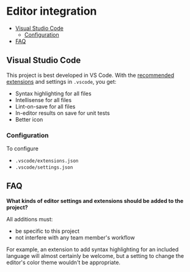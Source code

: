 # Editor integration

* [Visual Studio Code](#visual-studio-code)
  * [Configuration](#configuration)
* [FAQ](#faq)

## Visual Studio Code

This project is best developed in VS Code. With the [recommended extensions](https://code.visualstudio.com/docs/editor/extension-gallery#_workspace-recommended-extensions) and settings in `.vscode`, you get:

* Syntax highlighting for all files
* Intellisense for all files
* Lint-on-save for all files
* In-editor results on save for unit tests
* Better icon

### Configuration

To configure

* `.vscode/extensions.json`
* `.vscode/settings.json`

## FAQ

**What kinds of editor settings and extensions should be added to the project?**

All additions must:

* be specific to this project
* not interfere with any team member's workflow

For example, an extension to add syntax highlighting for an included language will almost certainly be welcome, but a setting to change the editor's color theme wouldn't be appropriate.
